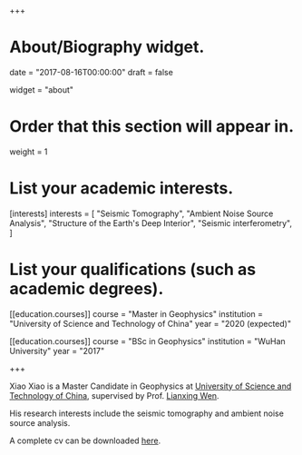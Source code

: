 +++
# About/Biography widget.

date = "2017-08-16T00:00:00"
draft = false

widget = "about"

# Order that this section will appear in.
weight = 1

# List your academic interests.
[interests]
  interests = [
    "Seismic Tomography",
    "Ambient Noise Source Analysis",
    "Structure of the Earth's Deep Interior",
    "Seismic interferometry",
  ]

# List your qualifications (such as academic degrees).
[[education.courses]]
  course = "Master in Geophysics"
  institution = "University of Science and Technology of China"
  year = "2020 (expected)"

[[education.courses]]
  course = "BSc in Geophysics"
  institution = "WuHan University"
  year = "2017"

+++

Xiao Xiao is a Master Candidate in Geophysics at
[University of Science and Technology of China](http://en.ustc.edu.cn/),
supervised by Prof. [Lianxing Wen](http://geophysics.geo.sunysb.edu/wen/).

His research interests include the seismic tomography and ambient noise source analysis. 

A complete cv can be downloaded [here](cv.pdf).
